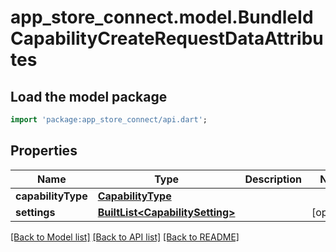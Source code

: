 # app_store_connect.model.BundleIdCapabilityCreateRequestDataAttributes

## Load the model package
```dart
import 'package:app_store_connect/api.dart';
```

## Properties
Name | Type | Description | Notes
------------ | ------------- | ------------- | -------------
**capabilityType** | [**CapabilityType**](CapabilityType.md) |  | 
**settings** | [**BuiltList&lt;CapabilitySetting&gt;**](CapabilitySetting.md) |  | [optional] 

[[Back to Model list]](../README.md#documentation-for-models) [[Back to API list]](../README.md#documentation-for-api-endpoints) [[Back to README]](../README.md)


